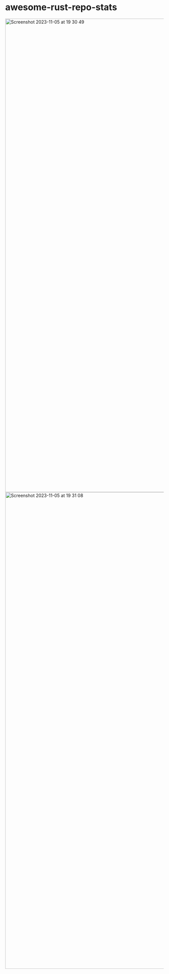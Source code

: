 # awesome-rust-repo-stats

<img width="1499" alt="Screenshot 2023-11-05 at 19 30 49" src="https://github.com/emanuelef/awesome-rust-repo-stats/assets/48717/1bd8b34f-fe12-4b70-92cc-48533e9e1c01">

<img width="1509" alt="Screenshot 2023-11-05 at 19 31 08" src="https://github.com/emanuelef/awesome-rust-repo-stats/assets/48717/b39e49bd-5ddf-4919-b69f-c0a3a24f7011">
